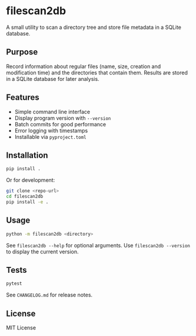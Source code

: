 # filescan2db

A small utility to scan a directory tree and store file metadata in a SQLite database.

## Purpose

Record information about regular files (name, size, creation and modification time) and the directories that contain them. Results are stored in a SQLite database for later analysis.

## Features

- Simple command line interface
- Display program version with `--version`
- Batch commits for good performance
- Error logging with timestamps
- Installable via `pyproject.toml`

## Installation

```bash
pip install .
```

Or for development:

```bash
git clone <repo-url>
cd filescan2db
pip install -e .
```

## Usage

```bash
python -m filescan2db <directory>
```

See `filescan2db --help` for optional arguments.
Use `filescan2db --version` to display the current version.

## Tests

```bash
pytest
```

See `CHANGELOG.md` for release notes.

## License

MIT License
